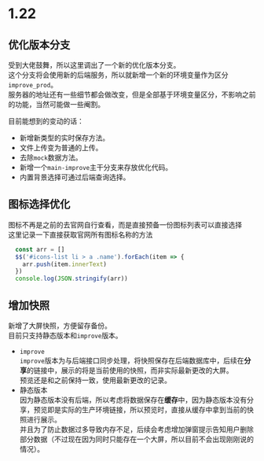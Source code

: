 # 1.22 

## 优化版本分支 

受到大佬鼓舞，所以这里调出了一个新的优化版本分支。  
这个分支将会使用新的后端服务，所以就新增一个新的环境变量作为区分`improve_prod`。  
服务器的地址还有一些细节都会做改变，但是全部基于环境变量区分，不影响之前的功能，当然可能做一些阉割。  

目前能想到的变动的话：
- 新增新类型的实时保存方法。  
- 文件上传变为普通的上传。  
- 去除`mock`数据方法。  
- 新增一个`main-improve`主干分支来存放优化代码。  
- 内置背景选择可通过后端查询选择。  

## 图标选择优化
图标不再是之前的去官网自行查看，而是直接预备一份图标列表可以直接选择  
这里记录一下直接获取官网所有图标名称的方法
```js
  const arr = [] 
  $$('#icons-list li > a .name').forEach(item => {
    arr.push(item.innerText)
  })
  console.log(JSON.stringify(arr))
```

## 增加快照
新增了大屏快照，方便留存备份。  
目前只支持静态版本和`improve`版本。  
- `improve`   
  `improve`版本为与后端接口同步处理，将快照保存在后端数据库中，后续在**分享**的链接中，展示的将是当前使用的快照，而非实际最新更改的大屏。  
  预览还是和之前保持一致，使用最新更改的记录。  
- 静态版本  
  因为静态版本没有后端，所以考虑将数据保存在**缓存**中，因为静态版本没有分享，预览即是实际的生产环境链接，所以预览时，直接从缓存中拿到当前的快照进行展示。   
  并且为了防止数据过多导致内存不足，后续会考虑增加弹窗提示告知用户删除部分数据（不过现在因为同时只能存在一个大屏，所以目前不会出现刚刚说的情况）。  
